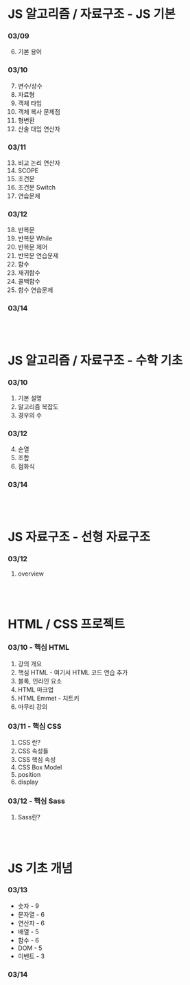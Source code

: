 # JS 알고리즘 / 자료구조 - JS 기본 

### 03/09 
  6. 기본 용어

### 03/10 
  7. 변수/상수 
  8. 자료형 
  9. 객체 타입
  10. 객체 복사 문제점  
  11. 형변환
  12. 산술 대입 연산자

### 03/11
  13. 비교 논리 연산자
  14. SCOPE 
  15. 조건문
  16. 조건문 Switch
  17. 연습문제

### 03/12
  18. 반복문
  19. 반복문 While
  20. 반복문 제어
  21. 반복문 연습문제
  22. 함수
  23. 재귀함수
  24. 콜백함수
  25. 함수 연습문제

### 03/14
  


<br>
<br>

# JS 알고리즘 / 자료구조 - 수학 기초

### 03/10
  1. 기본 설명
  2. 알고리즘 복잡도
  3. 경우의 수 

### 03/12
  4. 순열
  5. 조합
  6. 점화식

### 03/14


<br>
<br>

# JS 자료구조 - 선형 자료구조

### 03/12
  1. overview


<br>
<br>

# HTML / CSS 프로젝트

### 03/10 - 핵심 HTML
  1. 강의 개요
  2. 핵심 HTML - 여기서 HTML 코드 연습 추가
  3. 블록, 인라인 요소
  4. HTML 마크업
  5. HTML Emmet - 치트키
  6. 마무리 강의

### 03/11 - 핵심 CSS
  1. CSS 란?
  2. CSS 속성들
  3. CSS 핵심 속성
  4. CSS Box Model
  5. position
  6. display
  
### 03/12 - 핵심 Sass
  1. Sass란?  



<br>
<br>


# JS 기초 개념

  ### 03/13
  * 숫자 - 9
  * 문자열 - 6
  * 연산자 - 6
  * 배열 - 5
  * 함수 - 6
  * DOM - 5
  * 이벤트 - 3

  ### 03/14
